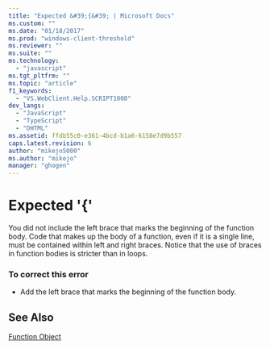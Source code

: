 ```yaml
---
title: "Expected &#39;{&#39; | Microsoft Docs"
ms.custom: ""
ms.date: "01/18/2017"
ms.prod: "windows-client-threshold"
ms.reviewer: ""
ms.suite: ""
ms.technology: 
  - "javascript"
ms.tgt_pltfrm: ""
ms.topic: "article"
f1_keywords: 
  - "VS.WebClient.Help.SCRIPT1008"
dev_langs: 
  - "JavaScript"
  - "TypeScript"
  - "DHTML"
ms.assetid: ffdb55c0-e361-4bcd-b1a6-6158e7d9b557
caps.latest.revision: 6
author: "mikejo5000"
ms.author: "mikejo"
manager: "ghogen"
---
```

# Expected &#39;{&#39;
You did not include the left brace that marks the beginning of the function body. Code that makes up the body of a function, even if it is a single line, must be contained within left and right braces. Notice that the use of braces in function bodies is stricter than in loops.  
  
### To correct this error  
  
-   Add the left brace that marks the beginning of the function body.  
  
## See Also  
 [Function Object](../../javascript/reference/function-object-javascript.md)